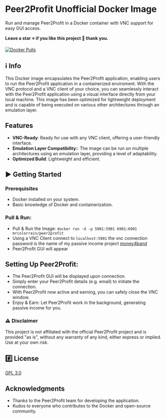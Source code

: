 # Peer2Profit Unofficial Docker Image 
Run and manage Peer2Profit in a Docker container with VNC support for easy GUI access.

**Leave a star ⭐ if you like this project 🙂 thank you.**

[![Docker Pulls](https://img.shields.io/docker/pulls/mrcolorrain/peer2profit.svg)](https://hub.docker.com/repository/docker/mrcolorrain/peer2profit)

## :information_source: Info
This Docker image encapsulates the Peer2Profit application, enabling users to run the Peer2Profit application in a containerized enviroment. With the VNC protocol and a VNC client of your choice, you can seamlessly interact with the Peer2Profit application using a visual interface directly from your local machine. This image has been optimized for lightweight deployment and is capable of being executed on various other architectures through an emulation layer.

## Features

- **VNC-Ready**: Ready for use with any VNC client, offering a user-friendly interface.
- **Emulation Layer Compatibility:**: The image can be run on multiple architectures using an emulation layer, providing a level of adaptability.
- **Optimized Build**: Lightweight and efficient.

## :arrow_forward: Getting Started

### Prerequisites

- Docker installed on your system.
- Basic knowledge of Docker and containerization.

### Pull & Run:
- Pull & Run the Image: `docker run -d -p 5901:5901 6901:6901 mrcolorrain/peer2profit`
- Using a VNC Client connect to `localhost:5901` the vnc connection password is the name of my passive income project [money4band](https://github.com/MRColorR/money4band)
- Peer2Profit GUI will appear

## Setting Up Peer2Profit:
- The Peer2Profit GUI will be displayed upon connection.
- Simply enter your Peer2Profit details (e.g. email) to initiate the connection.
- With Peer2Profit now active and earning, you can safely close the VNC window.
- Enjoy & Earn: Let Peer2Profit work in the background, generating passive income for you.

### :warning: Disclaimer
This project is not affiliated with the official Peer2Profit project and is provided "as is", without any warranty of any kind, either express or implied. Use at your own risk.

## :hash: License
[GPL 3.0](https://www.gnu.org/licenses/gpl-3.0.html)

## Acknowledgments
- Thanks to the Peer2Profit team for developing the application.
- Kudos to everyone who contributes to the Docker and open-source community.
